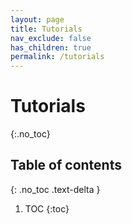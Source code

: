 ```yaml
---
layout: page
title: Tutorials
nav_exclude: false
has_children: true
permalink: /tutorials
---
```


# Tutorials

{:.no_toc}

## Table of contents
{: .no_toc .text-delta }

1. TOC
{:toc}
